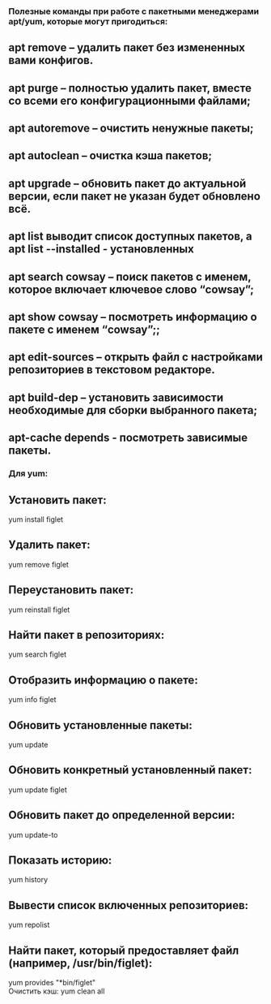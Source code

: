 ### Полезные команды при работе с пакетными менеджерами apt/yum, которые могут пригодиться:  

## apt remove – удалить пакет без измененных вами конфигов.  

## apt purge – полностью удалить пакет, вместе со всеми его конфигурационными файлами;  

## apt autoremove – очистить ненужные пакеты;  

## apt autoclean – очистка кэша пакетов;  

## apt upgrade – обновить пакет до актуальной версии, если пакет не указан будет обновлено всё.  

## apt list выводит список доступных пакетов, а apt list --installed - установленных  

## apt search cowsay – поиск пакетов с именем, которое включает ключевое слово “cowsay”; 

## apt show cowsay – посмотреть информацию о пакете с именем “cowsay”;;  

## apt edit-sources – открыть файл с настройками репозиториев в текстовом редакторе.  

## apt build-dep – установить зависимости необходимые для сборки выбранного пакета;  

## apt-cache depends - посмотреть зависимые пакеты.  

### Для yum:  

## Установить пакет:  

yum install figlet  

## Удалить пакет:  

yum remove figlet  

## Переустановить пакет:  

yum reinstall figlet  

## Найти пакет в репозиториях:  

yum search figlet  

## Отобразить информацию о пакете:  

yum info figlet  

## Обновить установленные пакеты:  

yum update  

## Обновить конкретный установленный пакет:  

yum update figlet  

## Обновить пакет до определенной версии:  

yum update-to  

## Показать историю:   

yum history   

## Вывести список включенных репозиториев:   

yum repolist   

## Найти пакет, который предоставляет файл (например, /usr/bin/figlet):  

yum provides "*bin/figlet"   
Очистить кэш: 
yum clean all
